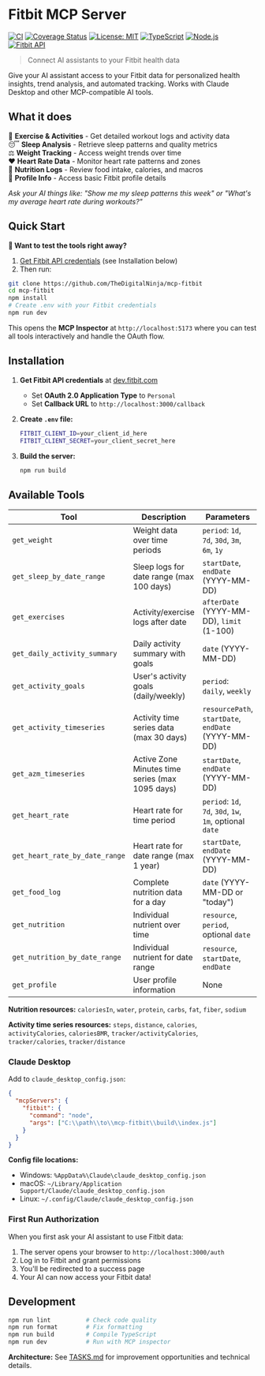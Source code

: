 # Fitbit MCP Server

[![CI](https://github.com/TheDigitalNinja/mcp-fitbit/actions/workflows/ci.yml/badge.svg)](https://github.com/TheDigitalNinja/mcp-fitbit/actions/workflows/ci.yml)
[![Coverage Status](https://coveralls.io/repos/github/TheDigitalNinja/mcp-fitbit/badge.svg?branch=main)](https://coveralls.io/github/TheDigitalNinja/mcp-fitbit?branch=main)
[![License: MIT](https://img.shields.io/badge/License-MIT-yellow.svg)](https://opensource.org/licenses/MIT)
[![TypeScript](https://img.shields.io/badge/TypeScript-007ACC?logo=typescript&logoColor=white)](https://www.typescriptlang.org/)
[![Node.js](https://img.shields.io/badge/Node.js-339933?logo=node.js&logoColor=white)](https://nodejs.org/)
[![Fitbit API](https://img.shields.io/badge/Fitbit-00B0B9?logo=fitbit&logoColor=white)](https://dev.fitbit.com/)

> Connect AI assistants to your Fitbit health data

Give your AI assistant access to your Fitbit data for personalized health insights, trend analysis, and automated tracking. Works with Claude Desktop and other MCP-compatible AI tools.

## What it does

🏃 **Exercise & Activities** - Get detailed workout logs and activity data  
😴 **Sleep Analysis** - Retrieve sleep patterns and quality metrics  
⚖️ **Weight Tracking** - Access weight trends over time  
❤️ **Heart Rate Data** - Monitor heart rate patterns and zones  
🍎 **Nutrition Logs** - Review food intake, calories, and macros  
👤 **Profile Info** - Access basic Fitbit profile details

*Ask your AI things like: "Show me my sleep patterns this week" or "What's my average heart rate during workouts?"*

## Quick Start

**🚀 Want to test the tools right away?**

1. [Get Fitbit API credentials](https://dev.fitbit.com/) (see Installation below)
2. Then run:

```bash
git clone https://github.com/TheDigitalNinja/mcp-fitbit
cd mcp-fitbit
npm install
# Create .env with your Fitbit credentials
npm run dev
```

This opens the **MCP Inspector** at `http://localhost:5173` where you can test all tools interactively and handle the OAuth flow.

## Installation

1. **Get Fitbit API credentials** at [dev.fitbit.com](https://dev.fitbit.com/)
   - Set **OAuth 2.0 Application Type** to `Personal`
   - Set **Callback URL** to `http://localhost:3000/callback`

2. **Create `.env` file:**
   ```bash
   FITBIT_CLIENT_ID=your_client_id_here
   FITBIT_CLIENT_SECRET=your_client_secret_here
   ```

3. **Build the server:**
   ```bash
   npm run build
   ```


## Available Tools

| Tool | Description | Parameters |
|------|-------------|------------|
| `get_weight` | Weight data over time periods | `period`: `1d`, `7d`, `30d`, `3m`, `6m`, `1y` |
| `get_sleep_by_date_range` | Sleep logs for date range (max 100 days) | `startDate`, `endDate` (YYYY-MM-DD) |
| `get_exercises` | Activity/exercise logs after date | `afterDate` (YYYY-MM-DD), `limit` (1-100) |
| `get_daily_activity_summary` | Daily activity summary with goals | `date` (YYYY-MM-DD) |
| `get_activity_goals` | User's activity goals (daily/weekly) | `period`: `daily`, `weekly` |
| `get_activity_timeseries` | Activity time series data (max 30 days) | `resourcePath`, `startDate`, `endDate` (YYYY-MM-DD) |
| `get_azm_timeseries` | Active Zone Minutes time series (max 1095 days) | `startDate`, `endDate` (YYYY-MM-DD) |
| `get_heart_rate` | Heart rate for time period | `period`: `1d`, `7d`, `30d`, `1w`, `1m`, optional `date` |
| `get_heart_rate_by_date_range` | Heart rate for date range (max 1 year) | `startDate`, `endDate` (YYYY-MM-DD) |
| `get_food_log` | Complete nutrition data for a day | `date` (YYYY-MM-DD or "today") |
| `get_nutrition` | Individual nutrient over time | `resource`, `period`, optional `date` |
| `get_nutrition_by_date_range` | Individual nutrient for date range | `resource`, `startDate`, `endDate` |
| `get_profile` | User profile information | None |

**Nutrition resources:** `caloriesIn`, `water`, `protein`, `carbs`, `fat`, `fiber`, `sodium`

**Activity time series resources:** `steps`, `distance`, `calories`, `activityCalories`, `caloriesBMR`, `tracker/activityCalories`, `tracker/calories`, `tracker/distance`

### Claude Desktop

Add to `claude_desktop_config.json`:

```json
{
  "mcpServers": {
    "fitbit": {
      "command": "node",
      "args": ["C:\\path\\to\\mcp-fitbit\\build\\index.js"]
    }
  }
}
```

**Config file locations:**
- Windows: `%AppData%\Claude\claude_desktop_config.json`
- macOS: `~/Library/Application Support/Claude/claude_desktop_config.json`
- Linux: `~/.config/Claude/claude_desktop_config.json`

### First Run Authorization

When you first ask your AI assistant to use Fitbit data:
1. The server opens your browser to `http://localhost:3000/auth`
2. Log in to Fitbit and grant permissions
3. You'll be redirected to a success page
4. Your AI can now access your Fitbit data!

## Development

```bash
npm run lint          # Check code quality
npm run format        # Fix formatting
npm run build         # Compile TypeScript
npm run dev           # Run with MCP inspector
```

**Architecture:** See [TASKS.md](TASKS.md) for improvement opportunities and technical details.

